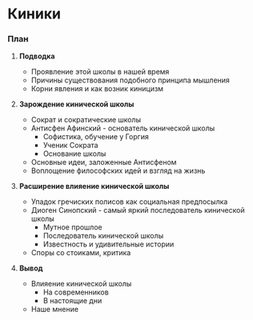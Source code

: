 # Киники
### План
1. **Подводка**
	- Проявление этой школы в нашей время
	- Причины существования подобного принципа мышления
	- Корни явления и как возник киницизм
	
2. **Зарождение кинической школы**
	- Сократ и сократические школы
	- Антисфен Афинский - основатель кинической школы
		* Софистика, обучение у Горгия
		* Ученик Сократа
		* Основание школы
	- Основные идеи, заложенные Антисфеном
	- Воплощение философских идей и взгляд на жизнь

3. **Расширение влияение кинической школы**
	- Упадок гречиских полисов как социальная предпосылка
	- Диоген Синопский - самый яркий последователь кинической школы
		* Мутное прошлое
		* Последователь кинической школы
		* Известность и удивительные истории
	- Споры со стоиками, критика

4. **Вывод**
	- Влияение кинической школы
		* На современников
		* В настоящие дни
	- Наше мнение